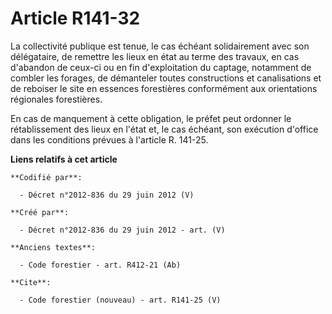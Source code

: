 # Article R141-32

La collectivité publique est tenue, le cas échéant solidairement avec son délégataire, de remettre les lieux en état au terme
des travaux, en cas d'abandon de ceux-ci ou en fin d'exploitation du captage, notamment de combler les forages, de démanteler
toutes constructions et canalisations et de reboiser le site en essences forestières conformément aux orientations régionales
forestières. 

En cas de manquement à cette obligation, le préfet peut ordonner le rétablissement des lieux en l'état et, le cas échéant,
son exécution d'office dans les conditions prévues à l'article R. 141-25.

**Liens relatifs à cet article**

	**Codifié par**:

	  - Décret n°2012-836 du 29 juin 2012 (V)

	**Créé par**:

	  - Décret n°2012-836 du 29 juin 2012 - art. (V)

	**Anciens textes**:

	  - Code forestier - art. R412-21 (Ab)

	**Cite**:

	  - Code forestier (nouveau) - art. R141-25 (V)
